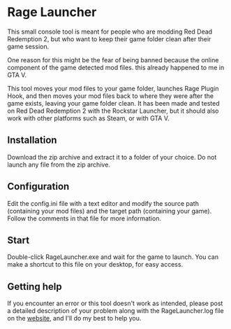 ﻿# Rage Launcher

This small console tool is meant for people who are modding Red Dead Redemption 2, but who want to keep their game folder clean after their game session.

One reason for this might be the fear of being banned because the online component of the game detected mod files. this already happened to me in GTA V.

This tool moves your mod files to your game folder, launches Rage Plugin Hook, and then moves your mod files back to where they were after the game exists, leaving your game folder clean. It has been made and tested on Red Dead Redemption 2 with the Rockstar Launcher, but it should also work with other platforms such as Steam, or with GTA V.

## Installation

Download the zip archive and extract it to a folder of your choice. Do not launch any file from the zip archive.

## Configuration

Edit the config.ini file with a text editor and modify the source path (containing your mod files) and the target path (containing your game). Follow the comments in that file for more information.

## Start

Double-click RageLauncher.exe and wait for the game to launch. You can make a shortcut to this file on your desktop, for easy access.

## Getting help

If you encounter an error or this tool doesn't work as intended, please post a detailed description of your problem along with the RageLauncher.log file on the [website](https://www.mod-rdr.com/files/file/29-ragelauncher/), and I'll do my best to help you.